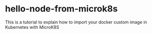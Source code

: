 # hello-node-from-microk8s
This is a tutorial to explain how to import your docker custom image in Kubernetes with MicroK8S
